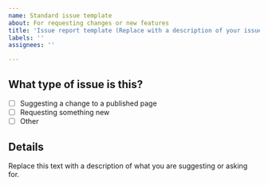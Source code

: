 ```yaml
---
name: Standard issue template
about: For requesting changes or new features
title: 'Issue report template (Replace with a description of your issue)'
labels: ''
assignees: ''

---
```


## What type of issue is this?

- [ ] Suggesting a change to a published page
- [ ] Requesting something new
- [ ] Other

## Details

Replace this text with a description of what you are suggesting or asking for.